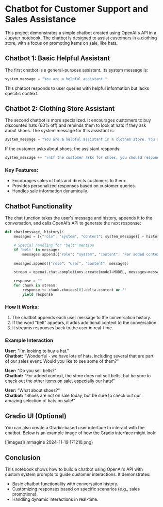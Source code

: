# Chatbot for Customer Support and Sales Assistance

This project demonstrates a simple chatbot created using OpenAI's API in a Jupyter notebook. The chatbot is designed to assist customers in a clothing store, with a focus on promoting items on sale, like hats.

## Chatbot 1: Basic Helpful Assistant

The first chatbot is a general-purpose assistant. Its system message is:

```python
system_message = "You are a helpful assistant."
```

This chatbot responds to user queries with helpful information but lacks specific context.

## Chatbot 2: Clothing Store Assistant

The second chatbot is more specialized. It encourages customers to buy discounted hats (60% off) and reminds them to look at hats if they ask about shoes. The system message for this assistant is:

```python
system_message = "You are a helpful assistant in a clothes store. You should try to gently encourage the customer to try items that are on sale. Hats are 60% off, and most other items are 50% off. For example, if the customer says 'I'm looking to buy a hat', you could reply something like, 'Wonderful - we have lots of hats - including several that are part of our sales event.'"
```

If the customer asks about shoes, the assistant responds:

```python
system_message += "\nIf the customer asks for shoes, you should respond that shoes are not on sale today, but remind the customer to look at hats!"
```

### Key Features:
- Encourages sales of hats and directs customers to them.
- Provides personalized responses based on customer queries.
- Handles sale information dynamically.

## Chatbot Functionality

The chat function takes the user's message and history, appends it to the conversation, and calls OpenAI’s API to generate the next response:

```python
def chat(message, history):
    messages = [{"role": "system", "content": system_message}] + history + [{"role": "user", "content": message}]

    # Special handling for "belt" mention
    if 'belt' in message:
        messages.append({"role": "system", "content": "For added context, the store does not sell belts, but be sure to point out other items on sale."})
    
    messages.append({"role": "user", "content": message})

    stream = openai.chat.completions.create(model=MODEL, messages=messages, stream=True)

    response = ""
    for chunk in stream:
        response += chunk.choices[0].delta.content or ''
        yield response
```

### How It Works:
1. The chatbot appends each user message to the conversation history.
2. If the word “belt” appears, it adds additional context to the conversation.
3. It streams responses back to the user in real-time.

### Example Interaction

**User:** "I'm looking to buy a hat."  
**Chatbot:** "Wonderful - we have lots of hats, including several that are part of our sales event. Would you like to see some of them?"

**User:** "Do you sell belts?"  
**Chatbot:** "For added context, the store does not sell belts, but be sure to check out the other items on sale, especially our hats!"

**User:** "What about shoes?"  
**Chatbot:** "Shoes are not on sale today, but be sure to check out our amazing selection of hats on sale!"

## Gradio UI (Optional)

You can also create a Gradio-based user interface to interact with the chatbot. Below is an example image of how the Gradio interface might look:

![images](Immagine 2024-11-19 171210.png)

## Conclusion

This notebook shows how to build a chatbot using OpenAI's API with custom system prompts to guide customer interactions. It demonstrates:
- Basic chatbot functionality with conversation history.
- Customizing responses based on specific scenarios (e.g., sales promotions).
- Handling dynamic interactions in real-time.

